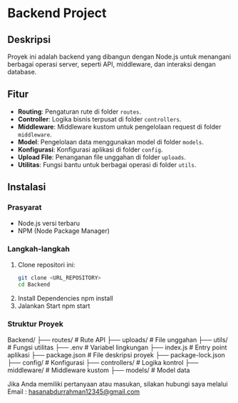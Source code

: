 # Backend Project

## Deskripsi
Proyek ini adalah backend yang dibangun dengan Node.js untuk menangani berbagai operasi server, seperti API, middleware, dan interaksi dengan database.

## Fitur
- **Routing**: Pengaturan rute di folder `routes`.
- **Controller**: Logika bisnis terpusat di folder `controllers`.
- **Middleware**: Middleware kustom untuk pengelolaan request di folder `middleware`.
- **Model**: Pengelolaan data menggunakan model di folder `models`.
- **Konfigurasi**: Konfigurasi aplikasi di folder `config`.
- **Upload File**: Penanganan file unggahan di folder `uploads`.
- **Utilitas**: Fungsi bantu untuk berbagai operasi di folder `utils`.

## Instalasi

### Prasyarat
- Node.js versi terbaru
- NPM (Node Package Manager)

### Langkah-langkah
1. Clone repositori ini:
   ```bash
   git clone <URL_REPOSITORY>
   cd Backend
2. Install Dependencies
   npm install
3. Jalankan Start
   npm start

### Struktur Proyek
Backend/
├── routes/         # Rute API
├── uploads/        # File unggahan
├── utils/          # Fungsi utilitas
├── .env            # Variabel lingkungan
├── index.js        # Entry point aplikasi
├── package.json    # File deskripsi proyek
├── package-lock.json
├── config/         # Konfigurasi
├── controllers/    # Logika kontrol
├── middleware/     # Middleware kustom
├── models/         # Model data

Jika Anda memiliki pertanyaan atau masukan, silakan hubungi saya melalui Email : hasanabdurrahman12345@gmail.com
